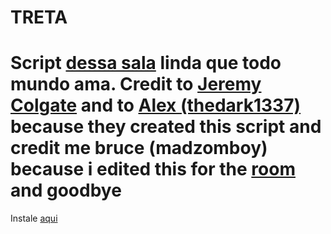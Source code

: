 TRETA
==============
Script <a href="http://plug.dj/treta-com-br/" target="_blank">dessa sala</a> linda que todo mundo ama.
Credit to <a href="https://github.com/Colgate" target="_blank">Jeremy Colgate</a>
and to <a href="https://github.com/thedark1337" target="_blank">Alex (thedark1337)</a> because they created this script
and credit me bruce (madzomboy) because i edited this for the <a href="http://plug.dj/treta-com-br/" target="_blank">room</a> and goodbye
==============
Instale <a href="https://userscripts.org/scripts/show/175235" target="_blank">aqui</a>
